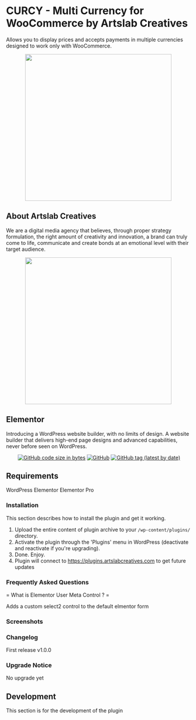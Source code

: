 # CURCY - Multi Currency for WooCommerce by Artslab Creatives

Allows you to display prices and accepts payments in multiple currencies designed to work only with WooCommerce.

<p align="center"><a href="https://artslabcreatives.com" target="_blank"><img src="https://artslabcreatives.com/wp-content/uploads/2020/04/Dark-1-e1586270633179.png" width="400"></a></p>

## About Artslab Creatives

We are a digital media agency that believes, through proper strategy formulation, the right amount of creativity and innovation, a brand can truly come to life, communicate and create bonds at an emotional level with their target audience.

<p align="center"><a href="https://elementor.com" target="_blank"><img src="https://plugins.artslabcreatives.com/woo-multi-currency/updates/elementor.svg" width="400"></a></p>

## Elementor

Introducing a WordPress website builder, with no limits of design. A website builder that delivers high-end page designs and advanced capabilities, never before seen on WordPress.

<p align="center">
<a href=""><img alt="" src="https://github.com/artslabcreatives/woo-multi-currency/actions/workflows/master.yml/badge.svg"></a>
<a href=""><img alt="GitHub code size in bytes" src="https://img.shields.io/github/languages/code-size/artslabcreatives/woo-multi-currency"></a>
<a href=""><img alt="GitHub" src="https://img.shields.io/github/license/artslabcreatives/woo-multi-currency"></a>
<a href=""><img alt="GitHub tag (latest by date)" src="https://img.shields.io/github/v/tag/artslabcreatives/woo-multi-currency"></a>
</p>

## Requirements

WordPress
Elementor
Elementor Pro

### Installation

This section describes how to install the plugin and get it working.

1. Upload the entire content of plugin archive to your `/wp-content/plugins/` directory.
2. Activate the plugin through the 'Plugins' menu in WordPress (deactivate and reactivate if you're upgrading).
3. Done. Enjoy.
4. Plugin will connect to https://plugins.artslabcreatives.com to get future updates

### Frequently Asked Questions

= What is Elementor User Meta Control ? =

Adds a custom select2 control to the default elmentor form

###  Screenshots

### Changelog

First release
v1.0.0

###  Upgrade Notice

No upgrade yet

## Development

This section is for the development of the plugin